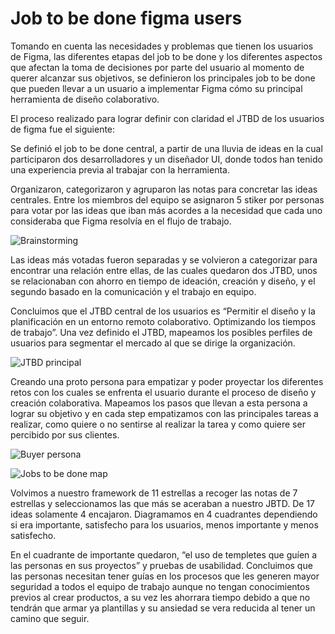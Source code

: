 # Job to be done figma users

Tomando en cuenta las necesidades y problemas que tienen los usuarios de Figma, las diferentes etapas del job to be done y los diferentes aspectos que afectan la toma de decisiones por parte del usuario al momento de querer alcanzar sus objetivos, se definieron los principales job to be done que pueden llevar a un usuario a implementar Figma cómo su principal herramienta de diseño colaborativo.

El proceso realizado para lograr definir con claridad el JTBD de los usuarios de figma fue el siguiente:

Se definió el job to be done central, a partir de una lluvia de ideas en la cual participaron dos desarrolladores y un diseñador UI, donde todos han tenido una experiencia previa al trabajar con la herramienta.

Organizaron, categorizaron y agruparon las notas para concretar las ideas centrales. Entre los miembros del equipo se asignaron 5 stiker por personas para votar por las ideas que iban más acordes a la necesidad que cada uno consideraba que Figma resolvía en el flujo de trabajo.

![Brainstorming](https://i.imgur.com/rmO1TwZ.png)

Las ideas más votadas fueron separadas y se volvieron a categorizar para encontrar una relación entre ellas, de las cuales quedaron dos JTBD, unos se relacionaban con ahorro en tiempo de ideación, creación y diseño, y el segundo basado en la comunicación y el trabajo en equipo. 

Concluimos que el JTBD central de los usuarios es “Permitir el diseño y la planificación en un entorno remoto colaborativo. Optimizando los tiempos de trabajo”. Una vez definido el JTBD, mapeamos los posibles perfiles de usuarios para segmentar el mercado al que se dirige la organización.

![JTBD principal](https://i.imgur.com/QJjDqJ9.png)

Creando una proto persona para empatizar y poder proyectar los diferentes retos con los cuales se enfrenta el usuario durante el proceso de diseño y creación colaborativa. Mapeamos los pasos que llevan a esta persona a lograr su objetivo y en cada step empatizamos  con las principales tareas a realizar, como quiere o no sentirse al realizar la tarea y como quiere ser percibido por sus clientes.

![Buyer persona](https://i.imgur.com/6IraKJ0.png)

![Jobs to be done map](https://i.imgur.com/Umlmjng.png)

Volvimos a nuestro framework de 11 estrellas a recoger las notas de 7 estrellas y seleccionamos las que más se aceraban a nuestro JBTD. De 17 ideas solamente 4 encajaron. Diagramamos en 4 cuadrantes dependiendo si era importante, satisfecho para los usuarios, menos importante y menos satisfecho.

En el cuadrante de importante quedaron, “el uso de templetes que guíen a las personas en sus proyectos” y pruebas de usabilidad. Concluimos que las personas necesitan tener guías en los procesos que les generen mayor seguridad a todos el equipo de trabajo aunque no tengan conocimientos previos al crear productos, a su vez les ahorrara tiempo debido a que no tendrán que armar ya plantillas y su ansiedad se vera reducida al tener un camino que seguir.